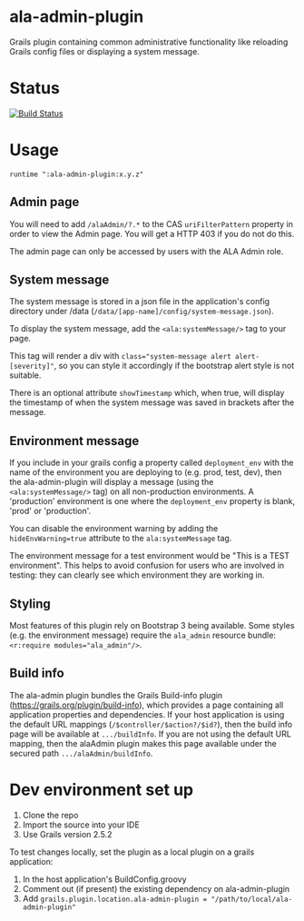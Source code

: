# ala-admin-plugin
Grails plugin containing common administrative functionality like reloading Grails config files or displaying a system message.

# Status
[![Build Status](https://travis-ci.org/AtlasOfLivingAustralia/ala-admin-plugin.svg?branch=master)](https://travis-ci.org/AtlasOfLivingAustralia/ala-admin-plugin)


# Usage

```
runtime ":ala-admin-plugin:x.y.z"
```

## Admin page

You will need to add ```/alaAdmin/?.*``` to the CAS ```uriFilterPattern``` property in order to view the Admin page. 
You will get a HTTP 403 if you do not do this.

The admin page can only be accessed by users with the ALA Admin role.

## System message

The system message is stored in a json file in the application's config directory under /data (```/data/[app-name]/config/system-message.json```).

To display the system message, add the ```<ala:systemMessage/>``` tag to your page. 

This tag will render a div with ```class="system-message alert alert-[severity]"```, so you can style it accordingly if the bootstrap alert style is not suitable.

There is an optional attribute ```showTimestamp``` which, when true, will display the timestamp of when the system message was saved in brackets after the message.

## Environment message

If you include in your grails config a property called ```deployment_env``` with the name of the environment you are deploying to (e.g. prod, test, dev), then the ala-admin-plugin will display a message (using the ```<ala:systemMessage/>``` tag) on all non-production environments. A 'production' environment is one where the ```deployment_env``` property is blank, 'prod' or 'production'.

You can disable the environment warning by adding the ```hideEnvWarning=true``` attribute to the ```ala:systemMessage``` tag.

The environment message for a test environment would be "This is a TEST environment". This helps to avoid confusion for users who are involved in testing: they can clearly see which environment they are working in.

## Styling

Most features of this plugin rely on Bootstrap 3 being available. Some styles (e.g. the environment message) require the ```ala_admin``` resource bundle: ```<r:require modules="ala_admin"/>```.

## Build info

The ala-admin plugin bundles the Grails Build-info plugin (https://grails.org/plugin/build-info), which provides a page containing all application properties and dependencies. 
If your host application is using the default URL mappings (```/$controller/$action?/$id?```), then the build info page will be available at ```.../buildInfo```. 
If you are not using the default URL mapping, then the alaAdmin plugin makes this page available under the secured path ```.../alaAdmin/buildInfo```.

# Dev environment set up

1. Clone the repo
1. Import the source into your IDE
1. Use Grails version 2.5.2

To test changes locally, set the plugin as a local plugin on a grails application:

1. In the host application's BuildConfig.groovy
  1. Comment out (if present) the existing dependency on ala-admin-plugin
  1. Add ```grails.plugin.location.ala-admin-plugin = "/path/to/local/ala-admin-plugin"```
  
  